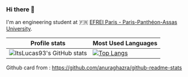 ### Hi there 👋

I'm an engineering student at 🇫🇷 [EFREI Paris - Paris-Panthéon-Assas University](https://www.efrei.fr/).

| Profile stats                                                                                                                | Most Used Languages                                                                                                                                                    |
|------------------------------------------------------------------------------------------------------------------------------|------------------------------------------------------------------------------------------------------------------------------------------------------------------------|
| ![ItsLucas93's GitHub stats](https://github-readme-stats.vercel.app/api?username=LucasKoc&show_icons=true&theme=rose_pine) | [![Top Langs](https://github-readme-stats.vercel.app/api/top-langs/?username=itslucas93&layout=compact&theme=dark)](https://github.com/LucasKoc/github-readme-stats) |

Github card from : https://github.com/anuraghazra/github-readme-stats

<!--
**ItsLucas93/ItsLucas93** is a ✨ _special_ ✨ repository because its `README.md` (this file) appears on your GitHub profile.

Here are some ideas to get you started:

- 🔭 I’m currently working on ...
- 🌱 I’m currently learning ...
- 👯 I’m looking to collaborate on ...
- 🤔 I’m looking for help with ...
- 💬 Ask me about ...
- 📫 How to reach me: ...
- 😄 Pronouns: ...
- ⚡ Fun fact: ...
-->
